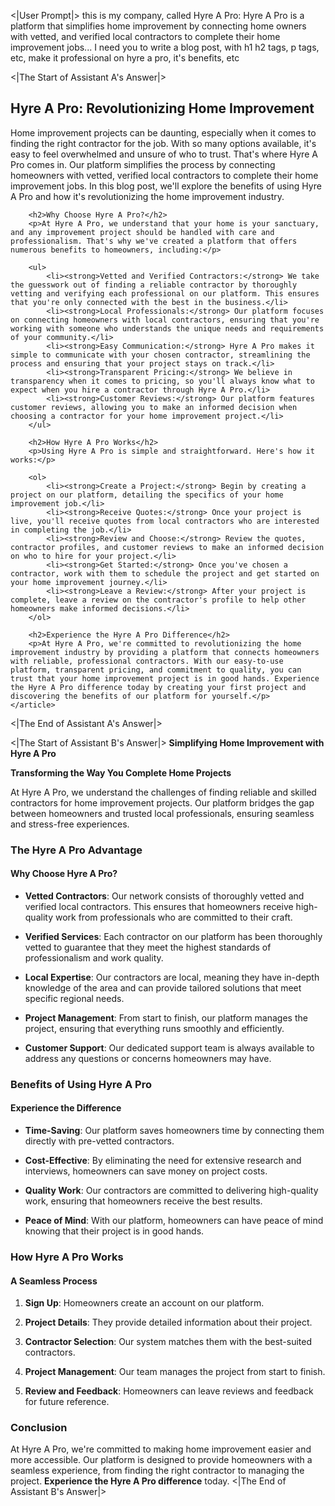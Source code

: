 <|User Prompt|>
this is my company, called Hyre A Pro: Hyre A Pro is a platform that simplifies home improvement by connecting home owners with vetted, and verified local contractors to complete their home improvement jobs... I need you to write a blog post, with h1 h2 tags, p tags, etc, make it professional on hyre a pro, it's benefits, etc

<|The Start of Assistant A's Answer|>
<!DOCTYPE html>
<html lang="en">
<head>
    <meta charset="UTF-8">
    <meta name="viewport" content="width=device-width, initial-scale=1.0">
    <title>Hyre A Pro: Revolutionizing Home Improvement | Hyre A Pro Blog</title>
</head>
<body>
    <article>
        <h1>Hyre A Pro: Revolutionizing Home Improvement</h1>
        <p>Home improvement projects can be daunting, especially when it comes to finding the right contractor for the job. With so many options available, it's easy to feel overwhelmed and unsure of who to trust. That's where Hyre A Pro comes in. Our platform simplifies the process by connecting homeowners with vetted, verified local contractors to complete their home improvement jobs. In this blog post, we'll explore the benefits of using Hyre A Pro and how it's revolutionizing the home improvement industry.</p>

        <h2>Why Choose Hyre A Pro?</h2>
        <p>At Hyre A Pro, we understand that your home is your sanctuary, and any improvement project should be handled with care and professionalism. That's why we've created a platform that offers numerous benefits to homeowners, including:</p>

        <ul>
            <li><strong>Vetted and Verified Contractors:</strong> We take the guesswork out of finding a reliable contractor by thoroughly vetting and verifying each professional on our platform. This ensures that you're only connected with the best in the business.</li>
            <li><strong>Local Professionals:</strong> Our platform focuses on connecting homeowners with local contractors, ensuring that you're working with someone who understands the unique needs and requirements of your community.</li>
            <li><strong>Easy Communication:</strong> Hyre A Pro makes it simple to communicate with your chosen contractor, streamlining the process and ensuring that your project stays on track.</li>
            <li><strong>Transparent Pricing:</strong> We believe in transparency when it comes to pricing, so you'll always know what to expect when you hire a contractor through Hyre A Pro.</li>
            <li><strong>Customer Reviews:</strong> Our platform features customer reviews, allowing you to make an informed decision when choosing a contractor for your home improvement project.</li>
        </ul>

        <h2>How Hyre A Pro Works</h2>
        <p>Using Hyre A Pro is simple and straightforward. Here's how it works:</p>

        <ol>
            <li><strong>Create a Project:</strong> Begin by creating a project on our platform, detailing the specifics of your home improvement job.</li>
            <li><strong>Receive Quotes:</strong> Once your project is live, you'll receive quotes from local contractors who are interested in completing the job.</li>
            <li><strong>Review and Choose:</strong> Review the quotes, contractor profiles, and customer reviews to make an informed decision on who to hire for your project.</li>
            <li><strong>Get Started:</strong> Once you've chosen a contractor, work with them to schedule the project and get started on your home improvement journey.</li>
            <li><strong>Leave a Review:</strong> After your project is complete, leave a review on the contractor's profile to help other homeowners make informed decisions.</li>
        </ol>

        <h2>Experience the Hyre A Pro Difference</h2>
        <p>At Hyre A Pro, we're committed to revolutionizing the home improvement industry by providing a platform that connects homeowners with reliable, professional contractors. With our easy-to-use platform, transparent pricing, and commitment to quality, you can trust that your home improvement project is in good hands. Experience the Hyre A Pro difference today by creating your first project and discovering the benefits of our platform for yourself.</p>
    </article>
</body>
</html>
<|The End of Assistant A's Answer|>

<|The Start of Assistant B's Answer|>
**Simplifying Home Improvement with Hyre A Pro**

**Transforming the Way You Complete Home Projects**

At Hyre A Pro, we understand the challenges of finding reliable and skilled contractors for home improvement projects. Our platform bridges the gap between homeowners and trusted local professionals, ensuring seamless and stress-free experiences.

### **The Hyre A Pro Advantage**

#### **Why Choose Hyre A Pro?**

- **Vetted Contractors**: Our network consists of thoroughly vetted and verified local contractors. This ensures that homeowners receive high-quality work from professionals who are committed to their craft.

- **Verified Services**: Each contractor on our platform has been thoroughly vetted to guarantee that they meet the highest standards of professionalism and work quality.

- **Local Expertise**: Our contractors are local, meaning they have in-depth knowledge of the area and can provide tailored solutions that meet specific regional needs.

- **Project Management**: From start to finish, our platform manages the project, ensuring that everything runs smoothly and efficiently.

- **Customer Support**: Our dedicated support team is always available to address any questions or concerns homeowners may have.

### **Benefits of Using Hyre A Pro**

#### **Experience the Difference**

- **Time-Saving**: Our platform saves homeowners time by connecting them directly with pre-vetted contractors.

- **Cost-Effective**: By eliminating the need for extensive research and interviews, homeowners can save money on project costs.

- **Quality Work**: Our contractors are committed to delivering high-quality work, ensuring that homeowners receive the best results.

- **Peace of Mind**: With our platform, homeowners can have peace of mind knowing that their project is in good hands.

### **How Hyre A Pro Works**

#### **A Seamless Process**

1. **Sign Up**: Homeowners create an account on our platform.

2. **Project Details**: They provide detailed information about their project.

3. **Contractor Selection**: Our system matches them with the best-suited contractors.

4. **Project Management**: Our team manages the project from start to finish.

5. **Review and Feedback**: Homeowners can leave reviews and feedback for future reference.

### **Conclusion**

At Hyre A Pro, we're committed to making home improvement easier and more accessible. Our platform is designed to provide homeowners with a seamless experience, from finding the right contractor to managing the project. **Experience the Hyre A Pro difference** today.
<|The End of Assistant B's Answer|>